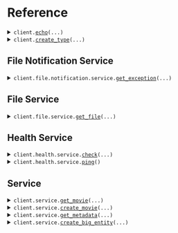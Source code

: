# Reference
<details><summary><code>client.<a href="src/seed/client.py">echo</a>(...)</code></summary>
<dl>
<dd>

#### 🔌 Usage

<dl>
<dd>

<dl>
<dd>

```python
from seed import SeedExamples
from seed.environment import SeedExamplesEnvironment

client = SeedExamples(
    token="YOUR_TOKEN",
    environment=SeedExamplesEnvironment.PRODUCTION,
)
client.echo(
    request="Hello world!\\n\\nwith\\n\\tnewlines",
)

```
</dd>
</dl>
</dd>
</dl>

#### ⚙️ Parameters

<dl>
<dd>

<dl>
<dd>

**request:** `str` 
    
</dd>
</dl>

<dl>
<dd>

**request_options:** `typing.Optional[RequestOptions]` — Request-specific configuration.
    
</dd>
</dl>
</dd>
</dl>


</dd>
</dl>
</details>

<details><summary><code>client.<a href="src/seed/client.py">create_type</a>(...)</code></summary>
<dl>
<dd>

#### 🔌 Usage

<dl>
<dd>

<dl>
<dd>

```python
from seed import SeedExamples
from seed.environment import SeedExamplesEnvironment

client = SeedExamples(
    token="YOUR_TOKEN",
    environment=SeedExamplesEnvironment.PRODUCTION,
)
client.create_type(
    request="primitive",
)

```
</dd>
</dl>
</dd>
</dl>

#### ⚙️ Parameters

<dl>
<dd>

<dl>
<dd>

**request:** `Type` 
    
</dd>
</dl>

<dl>
<dd>

**request_options:** `typing.Optional[RequestOptions]` — Request-specific configuration.
    
</dd>
</dl>
</dd>
</dl>


</dd>
</dl>
</details>

## File Notification Service
<details><summary><code>client.file.notification.service.<a href="src/seed/file/notification/service/client.py">get_exception</a>(...)</code></summary>
<dl>
<dd>

#### 🔌 Usage

<dl>
<dd>

<dl>
<dd>

```python
from seed import SeedExamples
from seed.environment import SeedExamplesEnvironment

client = SeedExamples(
    token="YOUR_TOKEN",
    environment=SeedExamplesEnvironment.PRODUCTION,
)
client.file.notification.service.get_exception(
    notification_id="notification-hsy129x",
)

```
</dd>
</dl>
</dd>
</dl>

#### ⚙️ Parameters

<dl>
<dd>

<dl>
<dd>

**notification_id:** `str` 
    
</dd>
</dl>

<dl>
<dd>

**request_options:** `typing.Optional[RequestOptions]` — Request-specific configuration.
    
</dd>
</dl>
</dd>
</dl>


</dd>
</dl>
</details>

## File Service
<details><summary><code>client.file.service.<a href="src/seed/file/service/client.py">get_file</a>(...)</code></summary>
<dl>
<dd>

#### 📝 Description

<dl>
<dd>

<dl>
<dd>

This endpoint returns a file by its name.
</dd>
</dl>
</dd>
</dl>

#### 🔌 Usage

<dl>
<dd>

<dl>
<dd>

```python
from seed import SeedExamples
from seed.environment import SeedExamplesEnvironment

client = SeedExamples(
    token="YOUR_TOKEN",
    environment=SeedExamplesEnvironment.PRODUCTION,
)
client.file.service.get_file(
    filename="file.txt",
    x_file_api_version="0.0.2",
)

```
</dd>
</dl>
</dd>
</dl>

#### ⚙️ Parameters

<dl>
<dd>

<dl>
<dd>

**filename:** `str` — This is a filename
    
</dd>
</dl>

<dl>
<dd>

**x_file_api_version:** `str` 
    
</dd>
</dl>

<dl>
<dd>

**request_options:** `typing.Optional[RequestOptions]` — Request-specific configuration.
    
</dd>
</dl>
</dd>
</dl>


</dd>
</dl>
</details>

## Health Service
<details><summary><code>client.health.service.<a href="src/seed/health/service/client.py">check</a>(...)</code></summary>
<dl>
<dd>

#### 📝 Description

<dl>
<dd>

<dl>
<dd>

This endpoint checks the health of a resource.
</dd>
</dl>
</dd>
</dl>

#### 🔌 Usage

<dl>
<dd>

<dl>
<dd>

```python
from seed import SeedExamples
from seed.environment import SeedExamplesEnvironment

client = SeedExamples(
    token="YOUR_TOKEN",
    environment=SeedExamplesEnvironment.PRODUCTION,
)
client.health.service.check(
    id="id-3tey93i",
)

```
</dd>
</dl>
</dd>
</dl>

#### ⚙️ Parameters

<dl>
<dd>

<dl>
<dd>

**id:** `str` — The id to check
    
</dd>
</dl>

<dl>
<dd>

**request_options:** `typing.Optional[RequestOptions]` — Request-specific configuration.
    
</dd>
</dl>
</dd>
</dl>


</dd>
</dl>
</details>

<details><summary><code>client.health.service.<a href="src/seed/health/service/client.py">ping</a>()</code></summary>
<dl>
<dd>

#### 📝 Description

<dl>
<dd>

<dl>
<dd>

This endpoint checks the health of the service.
</dd>
</dl>
</dd>
</dl>

#### 🔌 Usage

<dl>
<dd>

<dl>
<dd>

```python
from seed import SeedExamples
from seed.environment import SeedExamplesEnvironment

client = SeedExamples(
    token="YOUR_TOKEN",
    environment=SeedExamplesEnvironment.PRODUCTION,
)
client.health.service.ping()

```
</dd>
</dl>
</dd>
</dl>

#### ⚙️ Parameters

<dl>
<dd>

<dl>
<dd>

**request_options:** `typing.Optional[RequestOptions]` — Request-specific configuration.
    
</dd>
</dl>
</dd>
</dl>


</dd>
</dl>
</details>

## Service
<details><summary><code>client.service.<a href="src/seed/service/client.py">get_movie</a>(...)</code></summary>
<dl>
<dd>

#### 🔌 Usage

<dl>
<dd>

<dl>
<dd>

```python
from seed import SeedExamples
from seed.environment import SeedExamplesEnvironment

client = SeedExamples(
    token="YOUR_TOKEN",
    environment=SeedExamplesEnvironment.PRODUCTION,
)
client.service.get_movie(
    movie_id="movie-c06a4ad7",
)

```
</dd>
</dl>
</dd>
</dl>

#### ⚙️ Parameters

<dl>
<dd>

<dl>
<dd>

**movie_id:** `MovieId` 
    
</dd>
</dl>

<dl>
<dd>

**request_options:** `typing.Optional[RequestOptions]` — Request-specific configuration.
    
</dd>
</dl>
</dd>
</dl>


</dd>
</dl>
</details>

<details><summary><code>client.service.<a href="src/seed/service/client.py">create_movie</a>(...)</code></summary>
<dl>
<dd>

#### 🔌 Usage

<dl>
<dd>

<dl>
<dd>

```python
from seed import SeedExamples
from seed.environment import SeedExamplesEnvironment

client = SeedExamples(
    token="YOUR_TOKEN",
    environment=SeedExamplesEnvironment.PRODUCTION,
)
client.service.create_movie(
    id="movie-c06a4ad7",
    prequel="movie-cv9b914f",
    title="The Boy and the Heron",
    from_="Hayao Miyazaki",
    rating=8.0,
    tag="tag-wf9as23d",
    metadata={
        "actors": ["Christian Bale", "Florence Pugh", "Willem Dafoe"],
        "releaseDate": "2023-12-08",
        "ratings": {"rottenTomatoes": 97, "imdb": 7.6},
    },
    revenue=1000000,
)

```
</dd>
</dl>
</dd>
</dl>

#### ⚙️ Parameters

<dl>
<dd>

<dl>
<dd>

**id:** `MovieId` 
    
</dd>
</dl>

<dl>
<dd>

**title:** `str` 
    
</dd>
</dl>

<dl>
<dd>

**from_:** `str` 
    
</dd>
</dl>

<dl>
<dd>

**rating:** `float` — The rating scale is one to five stars
    
</dd>
</dl>

<dl>
<dd>

**tag:** `Tag` 
    
</dd>
</dl>

<dl>
<dd>

**metadata:** `typing.Dict[str, typing.Optional[typing.Any]]` 
    
</dd>
</dl>

<dl>
<dd>

**revenue:** `int` 
    
</dd>
</dl>

<dl>
<dd>

**prequel:** `typing.Optional[MovieId]` 
    
</dd>
</dl>

<dl>
<dd>

**book:** `typing.Optional[str]` 
    
</dd>
</dl>

<dl>
<dd>

**request_options:** `typing.Optional[RequestOptions]` — Request-specific configuration.
    
</dd>
</dl>
</dd>
</dl>


</dd>
</dl>
</details>

<details><summary><code>client.service.<a href="src/seed/service/client.py">get_metadata</a>(...)</code></summary>
<dl>
<dd>

#### 🔌 Usage

<dl>
<dd>

<dl>
<dd>

```python
from seed import SeedExamples
from seed.environment import SeedExamplesEnvironment

client = SeedExamples(
    token="YOUR_TOKEN",
    environment=SeedExamplesEnvironment.PRODUCTION,
)
client.service.get_metadata(
    x_api_version="0.0.1",
    shallow=False,
    tag="development",
)

```
</dd>
</dl>
</dd>
</dl>

#### ⚙️ Parameters

<dl>
<dd>

<dl>
<dd>

**x_api_version:** `str` 
    
</dd>
</dl>

<dl>
<dd>

**shallow:** `typing.Optional[bool]` 
    
</dd>
</dl>

<dl>
<dd>

**tag:** `typing.Optional[typing.Union[str, typing.Sequence[str]]]` 
    
</dd>
</dl>

<dl>
<dd>

**request_options:** `typing.Optional[RequestOptions]` — Request-specific configuration.
    
</dd>
</dl>
</dd>
</dl>


</dd>
</dl>
</details>

<details><summary><code>client.service.<a href="src/seed/service/client.py">create_big_entity</a>(...)</code></summary>
<dl>
<dd>

#### 🔌 Usage

<dl>
<dd>

<dl>
<dd>

```python
import datetime
import uuid

from seed import SeedExamples
from seed.commons.types import Data_String, EventInfo_Metadata, Metadata
from seed.environment import SeedExamplesEnvironment
from seed.types import (
    Actor,
    Directory,
    Entity,
    Exception_Generic,
    ExtendedMovie,
    File,
    Metadata_Html,
    Migration,
    Moment,
    Node,
    Test_And,
    Tree,
)

client = SeedExamples(
    token="YOUR_TOKEN",
    environment=SeedExamplesEnvironment.PRODUCTION,
)
client.service.create_big_entity(
    cast_member=Actor(
        name="name",
        id="id",
    ),
    extended_movie=ExtendedMovie(
        cast=["cast", "cast"],
    ),
    entity=Entity(
        type="primitive",
        name="name",
    ),
    metadata=Metadata_Html(value="metadata"),
    common_metadata=Metadata(
        id="id",
        data={"data": "data"},
        json_string="jsonString",
    ),
    event_info=EventInfo_Metadata(
        id="id",
        data={"data": "data"},
        json_string="jsonString",
    ),
    data=Data_String(value="data"),
    migration=Migration(
        name="name",
        status="RUNNING",
    ),
    exception=Exception_Generic(
        exception_type="exceptionType",
        exception_message="exceptionMessage",
        exception_stacktrace="exceptionStacktrace",
    ),
    test=Test_And(value=True),
    node=Node(
        name="name",
        nodes=[
            Node(
                name="name",
                nodes=[
                    Node(
                        name="name",
                        nodes=[],
                        trees=[],
                    ),
                    Node(
                        name="name",
                        nodes=[],
                        trees=[],
                    ),
                ],
                trees=[
                    Tree(
                        nodes=[],
                    ),
                    Tree(
                        nodes=[],
                    ),
                ],
            ),
            Node(
                name="name",
                nodes=[
                    Node(
                        name="name",
                        nodes=[],
                        trees=[],
                    ),
                    Node(
                        name="name",
                        nodes=[],
                        trees=[],
                    ),
                ],
                trees=[
                    Tree(
                        nodes=[],
                    ),
                    Tree(
                        nodes=[],
                    ),
                ],
            ),
        ],
        trees=[
            Tree(
                nodes=[
                    Node(
                        name="name",
                        nodes=[],
                        trees=[],
                    ),
                    Node(
                        name="name",
                        nodes=[],
                        trees=[],
                    ),
                ],
            ),
            Tree(
                nodes=[
                    Node(
                        name="name",
                        nodes=[],
                        trees=[],
                    ),
                    Node(
                        name="name",
                        nodes=[],
                        trees=[],
                    ),
                ],
            ),
        ],
    ),
    directory=Directory(
        name="name",
        files=[
            File(
                name="name",
                contents="contents",
            ),
            File(
                name="name",
                contents="contents",
            ),
        ],
        directories=[
            Directory(
                name="name",
                files=[
                    File(
                        name="name",
                        contents="contents",
                    ),
                    File(
                        name="name",
                        contents="contents",
                    ),
                ],
                directories=[
                    Directory(
                        name="name",
                        files=[],
                        directories=[],
                    ),
                    Directory(
                        name="name",
                        files=[],
                        directories=[],
                    ),
                ],
            ),
            Directory(
                name="name",
                files=[
                    File(
                        name="name",
                        contents="contents",
                    ),
                    File(
                        name="name",
                        contents="contents",
                    ),
                ],
                directories=[
                    Directory(
                        name="name",
                        files=[],
                        directories=[],
                    ),
                    Directory(
                        name="name",
                        files=[],
                        directories=[],
                    ),
                ],
            ),
        ],
    ),
    moment=Moment(
        id=uuid.UUID(
            "d5e9c84f-c2b2-4bf4-b4b0-7ffd7a9ffc32",
        ),
        date=datetime.date.fromisoformat(
            "2023-01-15",
        ),
        datetime=datetime.datetime.fromisoformat(
            "2024-01-15 09:30:00+00:00",
        ),
    ),
)

```
</dd>
</dl>
</dd>
</dl>

#### ⚙️ Parameters

<dl>
<dd>

<dl>
<dd>

**cast_member:** `typing.Optional[CastMember]` 
    
</dd>
</dl>

<dl>
<dd>

**extended_movie:** `typing.Optional[ExtendedMovie]` 
    
</dd>
</dl>

<dl>
<dd>

**entity:** `typing.Optional[Entity]` 
    
</dd>
</dl>

<dl>
<dd>

**metadata:** `typing.Optional[Metadata]` 
    
</dd>
</dl>

<dl>
<dd>

**common_metadata:** `typing.Optional[Metadata]` 
    
</dd>
</dl>

<dl>
<dd>

**event_info:** `typing.Optional[EventInfo]` 
    
</dd>
</dl>

<dl>
<dd>

**data:** `typing.Optional[Data]` 
    
</dd>
</dl>

<dl>
<dd>

**migration:** `typing.Optional[Migration]` 
    
</dd>
</dl>

<dl>
<dd>

**exception:** `typing.Optional[Exception]` 
    
</dd>
</dl>

<dl>
<dd>

**test:** `typing.Optional[Test]` 
    
</dd>
</dl>

<dl>
<dd>

**node:** `typing.Optional[Node]` 
    
</dd>
</dl>

<dl>
<dd>

**directory:** `typing.Optional[Directory]` 
    
</dd>
</dl>

<dl>
<dd>

**moment:** `typing.Optional[Moment]` 
    
</dd>
</dl>

<dl>
<dd>

**request_options:** `typing.Optional[RequestOptions]` — Request-specific configuration.
    
</dd>
</dl>
</dd>
</dl>


</dd>
</dl>
</details>


